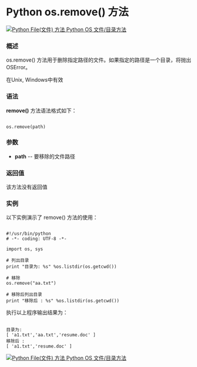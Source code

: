 Python os.remove() 方法
=====================

 [![Python File(文件) 方法](../images/up.gif)
 Python OS 文件/目录方法](os-file-methods.html)


  ### 概述

 os.remove() 方法用于删除指定路径的文件。如果指定的路径是一个目录，将抛出OSError。

 在Unix, Windows中有效

 ### 语法

 **remove()** 方法语法格式如下：


```

os.remove(path)

```

 ### 参数

  * **path** -- 要移除的文件路径


  ### 返回值

 该方法没有返回值

 ### 实例

 以下实例演示了 remove() 方法的使用：


```

#!/usr/bin/python
# -*- coding: UTF-8 -*-

import os, sys

# 列出目录
print "目录为: %s" %os.listdir(os.getcwd())

# 移除
os.remove("aa.txt")

# 移除后列出目录
print "移除后 : %s" %os.listdir(os.getcwd())

```

 执行以上程序输出结果为：


```

目录为:
[ 'a1.txt','aa.txt','resume.doc' ]
移除后 :
[ 'a1.txt','resume.doc' ]

```

 [![Python File(文件) 方法](../images/up.gif)
 Python OS 文件/目录方法](os-file-methods.html)
